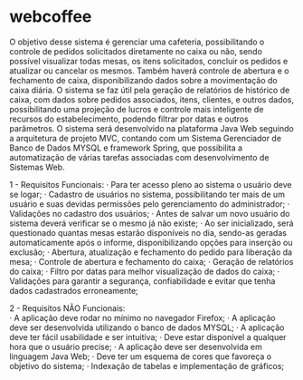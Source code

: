 # webcoffee

O objetivo desse sistema é gerenciar uma cafeteria, possibilitando o controle de pedidos solicitados diretamente no caixa ou não, sendo possível visualizar todas mesas, os itens solicitados, concluir os pedidos e atualizar ou cancelar os mesmos. Também haverá controle de abertura e o fechamento de caixa, disponibilizando dados sobre a movimentação do caixa diária. O sistema se faz útil pela geração de relatórios de histórico de caixa, com dados sobre pedidos associados, itens, clientes, e outros dados, possibilitando uma projeção de lucros e controle mais inteligente de recursos do estabelecimento, podendo filtrar por datas e outros parâmetros. O sistema será desenvolvido na plataforma Java Web seguindo a arquitetura de projeto MVC, contando com um Sistema Gerenciador de Banco de Dados MYSQL e framework Spring, que possibilita a automatização de várias tarefas associadas com desenvolvimento de Sistemas Web.

1 - Requisitos Funcionais:
·        Para ter acesso pleno ao sistema o usuário deve se logar;
·        Cadastro de usuários no sistema, possibilitando ter mais de um usuário e suas devidas permissões pelo gerenciamento do administrador;
·        Validações no cadastro dos usuários;
·        Antes de salvar um novo usuário do sistema deverá verificar se o mesmo já não existe;
·        Ao ser inicializado, será questionado quantas mesas estarão disponíveis no dia, sendo-as geradas automaticamente após o informe, disponibilizando opções para inserção ou exclusão;
·        Abertura, atualização e fechamento do pedido para liberação da mesa;
·        Controle de abertura e fechamento do caixa;
·        Geração de relatórios do caixa;
·        Filtro por datas para melhor visualização de dados do caixa;
·        Validações para garantir a segurança, confiabilidade e evitar que tenha dados cadastrados erroneamente;
 

2 - Requisitos NÃO Funcionais:            
·        A aplicação deve rodar no mínimo no navegador Firefox;
·        A aplicação deve ser desenvolvida utilizando o banco de dados MYSQL;
·        A aplicação deve ter fácil usabilidade e ser intuitiva;
·        Deve estar disponível a qualquer hora que o usuário precise;
·        A aplicação deve ser desenvolvida em linguagem Java Web;
·        Deve ter um esquema de cores que favoreça o objetivo do sistema;
·        Indexação de tabelas e implementação de gráficos;
